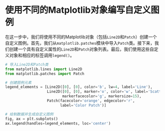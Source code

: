 # 使用不同的Matplotlib对象编写自定义图例

在这一步中，我们将使用不同的Matplotlib对象（包括`Line2D`和`Patch`）创建一个自定义图例。首先，我们从`matplotlib.patches`模块中导入`Patch`类。接下来，我们创建一个具有自定义属性的`Line2D`和`Patch`对象列表。最后，我们使用这些自定义对象和相应的标签调用`legend()`。

```python
# 导入Line2D和Patch类
from matplotlib.lines import Line2D
from matplotlib.patches import Patch

# 创建图例元素
legend_elements = [Line2D([0], [0], color='b', lw=4, label='Line'),
                   Line2D([0], [0], marker='o', color='w', label='Scatter',
                          markerfacecolor='g', markersize=15),
                   Patch(facecolor='orange', edgecolor='r',
                         label='Color Patch')]

# 绘制数据并生成自定义图例
fig, ax = plt.subplots()
ax.legend(handles=legend_elements, loc='center')
```
